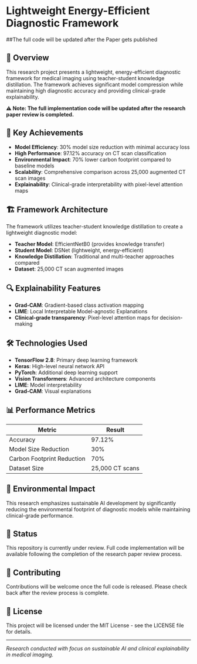# Lightweight Energy-Efficient Diagnostic Framework

##The full code will be updated after the Paper gets published

## 🔬 Overview

This research project presents a lightweight, energy-efficient diagnostic framework for medical imaging using teacher-student knowledge distillation. The framework achieves significant model compression while maintaining high diagnostic accuracy and providing clinical-grade explainability.

**⚠️ Note: The full implementation code will be updated after the research paper review is completed.**

## 🎯 Key Achievements

- **Model Efficiency**: 30% model size reduction with minimal accuracy loss
- **High Performance**: 97.12% accuracy on CT scan classification
- **Environmental Impact**: 70% lower carbon footprint compared to baseline models
- **Scalability**: Comprehensive comparison across 25,000 augmented CT scan images
- **Explainability**: Clinical-grade interpretability with pixel-level attention maps

## 🏗️ Framework Architecture

The framework utilizes teacher-student knowledge distillation to create a lightweight diagnostic model:

- **Teacher Model**: EfficientNetB0 (provides knowledge transfer)
- **Student Model**: DSNet (lightweight, energy-efficient)
- **Knowledge Distillation**: Traditional and multi-teacher approaches compared
- **Dataset**: 25,000 CT scan augmented images

## 🔍 Explainability Features

- **Grad-CAM**: Gradient-based class activation mapping
- **LIME**: Local Interpretable Model-agnostic Explanations
- **Clinical-grade transparency**: Pixel-level attention maps for decision-making

## 🛠️ Technologies Used

- **TensorFlow 2.8**: Primary deep learning framework
- **Keras**: High-level neural network API
- **PyTorch**: Additional deep learning support
- **Vision Transformers**: Advanced architecture components
- **LIME**: Model interpretability
- **Grad-CAM**: Visual explanations

## 📊 Performance Metrics

| Metric | Result |
|--------|--------|
| Accuracy | 97.12% |
| Model Size Reduction | 30% |
| Carbon Footprint Reduction | 70% |
| Dataset Size | 25,000 CT scans |

## 🌱 Environmental Impact

This research emphasizes sustainable AI development by significantly reducing the environmental footprint of diagnostic models while maintaining clinical-grade performance.

## 📝 Status

This repository is currently under review. Full code implementation will be available following the completion of the research paper review process.

## 🤝 Contributing

Contributions will be welcome once the full code is released. Please check back after the review process is complete.

## 📄 License

This project will be licensed under the MIT License - see the LICENSE file for details.

---

*Research conducted with focus on sustainable AI and clinical explainability in medical imaging.*
